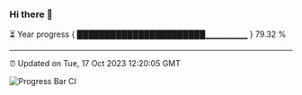 ### Hi there 👋

⏳ Year progress { ███████████████████████▁▁▁▁▁▁▁ } 79.32 %

---

⏰ Updated on Tue, 17 Oct 2023 12:20:05 GMT

![Progress Bar CI](https://github.com/liununu/liununu/workflows/Progress%20Bar%20CI/badge.svg)

